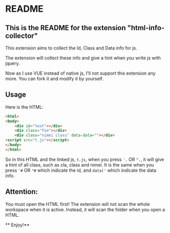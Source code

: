 # README
## This is the README for the extension "html-info-collector" 

This extension aims to collect the Id, Class and Data info for js.

The extension will collect these info and give a hint when you write js with jquery.

Now as I use VUE instead of native js, I'll not support this extension any more. You can fork it and modify it by yourself.

## Usage
Here is the HTML:
``` HTML
<html>
<body>
    <div id="test"></div>
    <div class="foo"></div>
    <div class="nimei class" data-data=""></div>
<script src="t.js"></script>
</body>
</html>
```
So in this HTML and the linked js, ```t.js```, when you press ```'.``` OR ```".```, it will give a hint of all class, such as cla, class and nimei. It is the same when you press `'#` OR `"#` which indicate the id, and `data('` which indicate the data info.

## Attention:
You must open the HTML first! The extension will not scan the whole workspace when it is active. Instead, it will scan the folder when you open a HTML. 

** Enjoy!**
